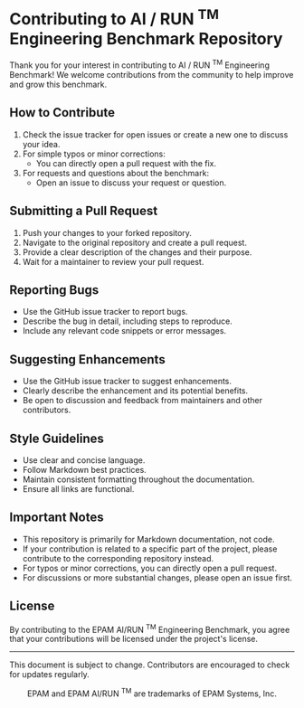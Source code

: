 # Contributing to AI / RUN <sup>TM</sup> Engineering Benchmark Repository

Thank you for your interest in contributing to AI / RUN <sup>TM</sup> Engineering Benchmark! We welcome
contributions from the community to help improve and grow this benchmark.

## How to Contribute

1. Check the issue tracker for open issues or create a new one to discuss your idea.
2. For simple typos or minor corrections:
   - You can directly open a pull request with the fix.
3. For requests and questions about the benchmark:
   - Open an issue to discuss your request or question.

## Submitting a Pull Request

1. Push your changes to your forked repository.
2. Navigate to the original repository and create a pull request.
3. Provide a clear description of the changes and their purpose.
4. Wait for a maintainer to review your pull request.

## Reporting Bugs

- Use the GitHub issue tracker to report bugs.
- Describe the bug in detail, including steps to reproduce.
- Include any relevant code snippets or error messages.

## Suggesting Enhancements

- Use the GitHub issue tracker to suggest enhancements.
- Clearly describe the enhancement and its potential benefits.
- Be open to discussion and feedback from maintainers and other contributors.

## Style Guidelines

- Use clear and concise language.
- Follow Markdown best practices.
- Maintain consistent formatting throughout the documentation.
- Ensure all links are functional.

## Important Notes

- This repository is primarily for Markdown documentation, not code.
- If your contribution is related to a specific part of the project, please contribute to the corresponding repository instead.
- For typos or minor corrections, you can directly open a pull request.
- For discussions or more substantial changes, please open an issue first.

## License

By contributing to the EPAM AI/RUN <sup>TM</sup> Engineering Benchmark, you agree that your
contributions will be licensed under the project's license. 

---

This document is subject to change. Contributors are encouraged to check for
updates regularly.

<p align="center">
  EPAM and EPAM AI/RUN <sup>TM</sup> are trademarks of EPAM Systems, Inc. 
</p>
